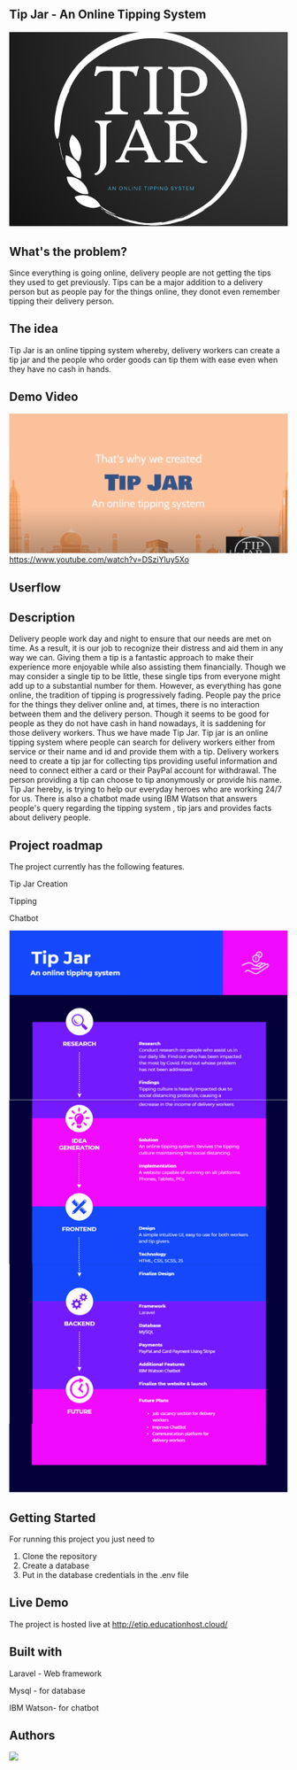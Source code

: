 ## Tip Jar - An Online Tipping System

![Logo](./tipjar.png)

## What's the problem?
Since everything is going online, delivery people are not getting the tips they used to get previously. Tips can be a major addition to a delivery person but as people pay for the things online, they donot even remember tipping their delivery person.

## The idea
Tip Jar is an online tipping system whereby, delivery workers can create a tip jar and the people who order goods can tip them with ease even when they have no cash in hands.

## Demo Video

[![Watch the video](./thumbnail.png)](https://www.youtube.com/watch?v=DSziYluy5Xo)
https://www.youtube.com/watch?v=DSziYluy5Xo

## Userflow


## Description

Delivery people work day and night to ensure that our needs are met on time. As a result, it is our job to recognize their distress and aid them in any way we can. Giving them a tip is a fantastic approach to make their experience more enjoyable while also assisting them financially. Though we may consider a single tip to be little, these single tips from everyone might add up to a substantial number for them. However, as everything has gone online, the tradition of tipping is progressively fading. People pay the price for the things they deliver online and, at times, there is no interaction between them and the delivery person. Though it seems to be good for people as they do not have cash in hand nowadays, it is saddening for those delivery workers. Thus we have made Tip Jar. Tip jar is an online tipping system where people can search for delivery workers either from service or their name and id and provide them with a tip. Delivery workers need to create a tip jar for collecting tips providing useful information and need to connect either a card or their PayPal account for withdrawal. The person providing a tip can choose to tip anonymously or provide his name. Tip Jar hereby, is trying to help our everyday heroes who are working 24/7 for us.
There is also a chatbot made using IBM Watson that answers people's query regarding the tipping system , tip jars and provides facts about delivery people.

## Project roadmap

The project currently has the following features.

Tip Jar Creation

Tipping

Chatbot

![Roadmap](./workflow.png)


## Getting Started

For running this project you just need to

1. Clone the repository
2. Create a database
3. Put in the database credentials in the .env file

## Live Demo
The project is hosted live at
http://etip.educationhost.cloud/

## Built with
 
 Laravel - Web framework
 
 Mysql - for database
 
 IBM Watson- for chatbot
 
 ## Authors

<a href="https://github.com/StarAtNyte/tipjar/graphs/contributors">
  <img src="https://contributors-img.web.app/image?repo=StarAtNyte/tipjar" />
</a>

